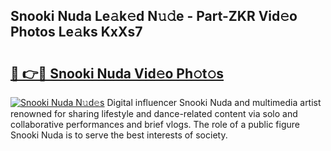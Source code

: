 ## Snooki Nuda Le𝚊k𝚎d N𝚞𝚍e - Part-ZKR Vid𝚎o Photos Le𝚊ks KxXs7

# <h2><a href="http://fbfcmzx.evod.top/?m=Snooki+Nuda">🔗 👉🔴 Snooki Nuda Vid𝚎o Ph𝚘t𝚘s</a></h2>

[![Snooki Nuda N𝚞d𝚎s](https://i.imgur.com/8V9OHl7.gif)](http://fbfcmzx.evod.top/?m=Snooki+Nuda)
Digital influencer Snooki Nuda and multimedia artist renowned for sharing lifestyle and dance-related content via solo and collaborative performances and brief vlogs. The role of a public figure Snooki Nuda is to serve the best interests of society. 
